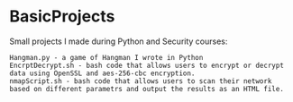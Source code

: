 # BasicProjects
Small projects I made during Python and Security courses:
~~~~~~~~~~~~~~~~~~~~~~~~~~~~~~~~~~~~~~~~~~~~~~~~~~~~~~~~
Hangman.py - a game of Hangman I wrote in Python
EncrptDecrypt.sh - bash code that allows users to encrypt or decrypt data using OpenSSL and aes-256-cbc encryption.
nmapScript.sh - bash code that allows users to scan their network based on different parametrs and output the results as an HTML file.
